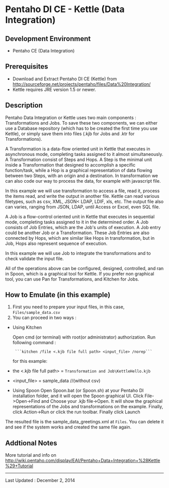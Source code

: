 # Pentaho DI CE - Kettle (Data Integration)

## Development Environment
- Pentaho CE (Data Integration)

## Prerequisites
- Download and Extract Pentaho DI CE (Kettle) from http://sourceforge.net/projects/pentaho/files/Data%20Integration/
- Kettle requires JRE version 1.5 or newer.

## Description
Pentaho Data Integration or Kettle uses two main components : Transformations and Jobs. To save these two components, we can either use a Database repository (which has to be created the first time you use Kettle), or simply save them into files (.kjb for Jobs and .ktr for Transformations).

A Transformation is a data-flow oriented unit in Kettle that executes in asynchronous mode, completing tasks assigned to it almost simultaneously. A Transformation consist of Steps and Hops. A Step is the minimal unit inside a Transformation that designed to accomplish a specific function/task, while a Hop is a graphical representation of data flowing between two Steps, with an origin and a destination. In transformation we can also code our way to process the data, for example with javascript file.

In this example we will use transformation to access a file, read it, process the items read, and write the output in another file. Kettle can read various filetypes, such as csv, XML, JSON< LDAP, LDIF, xls, etc. The output file also can varies, ranging from JSON, LDAP, until Access or Excel, even SQL file. 

A Job is a flow-control oriented unit in Kettle that executes in sequential mode, completing tasks assigned to it in the determined order. A Job consists of Job Entries, which are the Job's units of execution. A Job entry could be another Job or a Transformation. These Job Entries are also connected by Hops, which are similar like Hops in transformation, but in Job, Hops also represent sequence of execution. 

In this example we will use Job to integrate the transformations and to check validate the input file.

All of the operations above can be configured, designed, controlled, and ran in Spoon, which is a graphical tool for Kettle. If you prefer non graphical tool, you can use Pan  for Transformations, and Kitchen for Jobs.

## How to Emulate (in this example)
1. First you need to prepare your input files, in this case, ```Files/sample_data.csv```
2. You can proceed in two ways :
- Using Kitchen

	Open cmd (or terminal) with root(or administrator) authorization. Run following command :
	   
	   ```kitchen /file <.kjb file full path> <input_file> /norep```
	   
	 for this example:
- the <.kjb file full path> = ```Transformation and Job\KettleHello.kjb```
- <input_file> = sample_data //(without csv)
- Using Spoon
	   Open Spoon.bat (or Spoon.sh) at your Pentaho DI installation folder, and it will open the Spoon graphical UI. Click File->Open->Find and Choose your .kjb file->Open. It will show the graphical representations of the Jobs and transformations on the example. Finally, click Action->Run or click the run toolbar. Finally click Launch
	   
The resulted file is the sample_data_greetings.xml at ```Files```. You can delete it and see if the system works and created the same file again. 

## Addtional Notes
More tutorial and info on http://wiki.pentaho.com/display/EAI/Pentaho+Data+Integration+%28Kettle%29+Tutorial

---
Last Updated : December 2, 2014